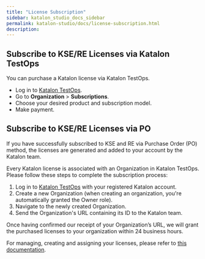 ```yaml
---
title: "License Subscription"
sidebar: katalon_studio_docs_sidebar
permalink: katalon-studio/docs/license-subscription.html
description:
---
```


## Subscribe to KSE/RE Licenses via Katalon TestOps

You can purchase a Katalon license via Katalon TestOps.

* Log in to [Katalon TestOps](https://analytics.katalon.com/home).
* Go to **Organization** > **Subscriptions**.
* Choose your desired product and subscription model.
* Make payment.

## Subscribe to KSE/RE Licenses via PO

If you have successfully subscribed to KSE and RE via Purchase Order (PO) method, the licenses are generated and added to your account by the Katalon team.

Every Katalon license is associated with an Organization in Katalon TestOps. Please follow these steps to complete the subscription process:

1. Log in to [Katalon TestOps](https://analytics.katalon.com/home) with your registered Katalon account.
2. Create a new Organization (when creating an organization, you're automatically granted the Owner role).
3. Navigate to the newly created Organization.
4. Send the Organization's URL containing its ID to the Katalon team.

Once having confirmed our receipt of your Organization’s URL, we will grant the purchased licenses to your organization within 24 business hours.

For managing, creating and assigning your licenses, please refer to [this documentation](https://docs.katalon.com/katalon-studio/docs/license-management.html).
